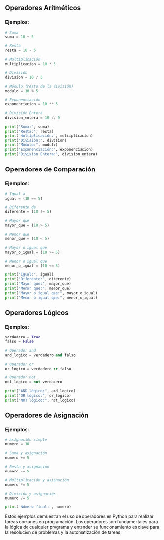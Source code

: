 ## Operadores Aritméticos

### Ejemplos:

```python
# Suma
suma = 10 + 5

# Resta
resta = 10 - 5

# Multiplicación
multiplicacion = 10 * 5

# División
division = 10 / 5

# Módulo (resto de la división)
modulo = 10 % 5

# Exponenciación
exponenciacion = 10 ** 5

# División Entera
division_entera = 10 // 5

print("Suma:", suma)
print("Resta:", resta)
print("Multiplicación:", multiplicacion)
print("División:", division)
print("Módulo:", modulo)
print("Exponenciación:", exponenciacion)
print("División Entera:", division_entera)
```

## Operadores de Comparación

### Ejemplos:

```python
# Igual a
igual = (10 == 5)

# Diferente de
diferente = (10 != 5)

# Mayor que
mayor_que = (10 > 5)

# Menor que
menor_que = (10 < 5)

# Mayor o igual que
mayor_o_igual = (10 >= 5)

# Menor o igual que
menor_o_igual = (10 <= 5)

print("Igual:", igual)
print("Diferente:", diferente)
print("Mayor que:", mayor_que)
print("Menor que:", menor_que)
print("Mayor o igual que:", mayor_o_igual)
print("Menor o igual que:", menor_o_igual)
```

## Operadores Lógicos

### Ejemplos:

```python
verdadero = True
falso = False

# Operador and
and_logico = verdadero and falso

# Operador or
or_logico = verdadero or falso

# Operador not
not_logico = not verdadero

print("AND lógico:", and_logico)
print("OR lógico:", or_logico)
print("NOT lógico:", not_logico)
```

## Operadores de Asignación

### Ejemplos:

```python
# Asignación simple
numero = 10

# Suma y asignación
numero += 5

# Resta y asignación
numero -= 5

# Multiplicación y asignación
numero *= 5

# División y asignación
numero /= 5

print("Número final:", numero)
```

Estos ejemplos demuestran el uso de operadores en Python para realizar tareas comunes en programación. Los operadores son fundamentales para la lógica de cualquier programa y entender su funcionamiento es clave para la resolución de problemas y la automatización de tareas.
